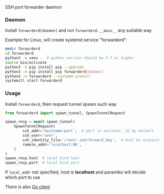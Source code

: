 SSH port forwarder daemon

### Daemon
Install `forwarderd[daemon]` and run `forwarderd.__main__` any suitable way

Example for Linux, will create systemd service "forwarderd":
```bash
mkdir forwarderd
cd forwarderd
python3 -m venv .  # python version should be 3.7 or higher
source bin/activate
python3 -m pip install pip --upgrade
python3 -m pip install pip forwarderd[daemon]
python3 -m forwarderd --systemd-install
systemctl start forwarderd
```

### Usage
Install `forwarderd`, then request tunnel spawn such way
```python
from forwarderd import spawn_tunnel, SpawnTunnelRequest

spawn_resp = await spawn_tunnel(
    SpawnTunnelRequest(
        ssh_addr='hostname:port',  # port is optional, 22 by default
        ssh_user='user',
        ssh_identity_file='/root/.ssh/forward_key',  # must be accessible for daemon
        remote_addr='localhost:80',
    )
)
spawn_resp.host  # local bind host
spawn_resp.port  # local bind port
```

If `local_addr` not specified, host is __localhost__ and
paramiko will decide which port to use

There is also [Go client](https://github.com/elchinchel/gorwarderd)
